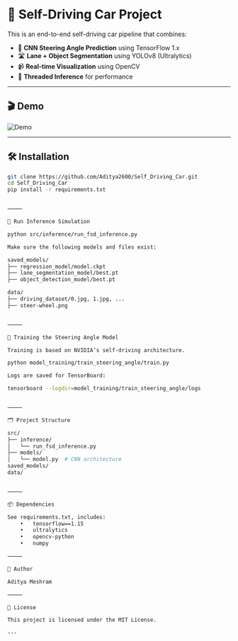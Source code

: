 # 🚗 Self-Driving Car Project

This is an end-to-end self-driving car pipeline that combines:

- 🧠 **CNN Steering Angle Prediction** using TensorFlow 1.x
- 🛣️ **Lane + Object Segmentation** using YOLOv8 (Ultralytics)
- 📹 **Real-time Visualization** using OpenCV
- 🔁 **Threaded Inference** for performance

---

## 🎬 Demo

![Demo](demo_output.gif)

---

## 🛠️ Installation

```bash
git clone https://github.com/Aditya2600/Self_Driving_Car.git
cd Self_Driving_Car
pip install -r requirements.txt


⸻

🚀 Run Inference Simulation

python src/inference/run_fsd_inference.py

Make sure the following models and files exist:

saved_models/
├── regression_model/model.ckpt
├── lane_segmentation_model/best.pt
├── object_detection_model/best.pt

data/
├── driving_dataset/0.jpg, 1.jpg, ...
├── steer-wheel.png


⸻

🧠 Training the Steering Angle Model

Training is based on NVIDIA’s self-driving architecture.

python model_training/train_steering_angle/train.py

Logs are saved for TensorBoard:

tensorboard --logdir=model_training/train_steering_angle/logs


⸻

🗂️ Project Structure

src/
├── inference/
│   └── run_fsd_inference.py
├── models/
│   └── model.py  # CNN architecture
saved_models/
data/


⸻

📦 Dependencies

See requirements.txt, includes:
	•	tensorflow==1.15
	•	ultralytics
	•	opencv-python
	•	numpy

⸻

👤 Author

Aditya Meshram

⸻

📄 License

This project is licensed under the MIT License.

---



